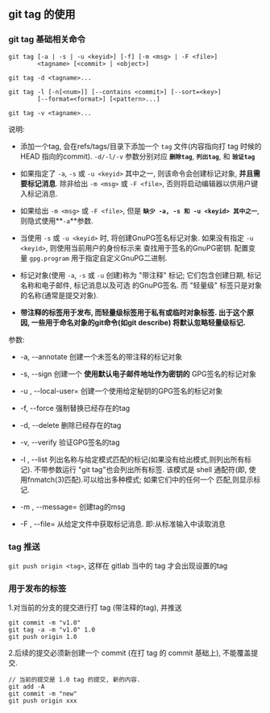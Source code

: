 ## git tag 的使用

### git tag 基础相关命令

```
git tag [-a | -s | -u <keyid>] [-f] [-m <msg> | -F <file>]
        <tagname> [<commit> | <object>]

git tag -d <tagname>...

git tag -l [-n[<num>]] [--contains <commit>] [--sort=<key>]
        [--format=<format>] [<pattern>...]
        
git tag -v <tagname>...
```

说明:
 
- 添加一个tag, 会在refs/tags/目录下添加一个 `tag` 文件(内容指向打 tag 时候的 HEAD 指向的commit).
  `-d/-l/-v` 参数分别对应 **`删除tag`**, **`列出tag`**, 和 **`验证tag`**
    
- 如果指定了 `-a`, `-s` 或 `-u <keyid>` 其中之一, 则该命令会创建标记对象, **并且需要标记消息**. 除非给出 `-m <msg>` 
  或 `-F <file>`, 否则将启动编辑器以供用户键入标记消息.

- 如果给出 `-m <msg>` 或 `-F <file>`, 但是 **`缺少 -a, -s 和 -u <keyid> 其中之一`**, 则隐式使用**`-a`**参数.

- 当使用 `-s` 或 `-u <keyid>` 时, 将创建GnuPG签名标记对象. 如果没有指定 `-u <keyid>`, 则使用当前用户的身份标示来
  查找用于签名的GnuPG密钥. 配置变量 `gpg.program` 用于指定自定义GnuPG二进制.

- 标记对象(使用 `-a`, `-s` 或 `-u` 创建)称为 "带注释" 标记; 它们包含创建日期, 标记名称和电子邮件, 标记消息以及可选
  的GnuPG签名. 而 "轻量级" 标签只是对象的名称(通常是提交对象).

- **带注释的标签用于发布, 而轻量级标签用于私有或临时对象标签. 出于这个原因, 一些用于命名对象的git命令(如git describe)
  将默认忽略轻量级标记.**


参数:

- -a, --annotate 创建一个未签名的带注释的标记对象

- -s, --sign 创建一个 **使用默认电子邮件地址作为密钥的** GPG签名的标记对象

- -u <keyid>, --local-user=<keyid> 创建一个使用给定秘钥的GPG签名的标记对象

- -f, --force 强制替换已经存在的tag

- -d, --delete 删除已经存在的tag

- -v, --verify 验证GPG签名的tag

- -l <pattern>, --list <pattern> 列出名称与给定模式匹配的标记(如果没有给出模式,则列出所有标记). 不带参数运行 
  "git tag"也会列出所有标签. 该模式是 shell 通配符(即, 使用fnmatch(3)匹配).可以给出多种模式; 如果它们中的任何一个
  匹配,则显示标记.

- -m <msg>, --message=<msg> 创建tag的msg

- -F <file>, --file=<file> 从给定文件中获取标记消息. 即:从标准输入中读取消息


### tag 推送

`git push origin <tag>`, 这样在 gitlab 当中的 tag 才会出现设置的tag


### 用于发布的标签

1.对当前的分支的提交进行打 tag (带注释的tag), 并推送

```
git commit -m "v1.0"
git tag -a -m "v1.0" 1.0
git push origin 1.0
```

2.后续的提交必须新创建一个 commit (在打 tag 的 commit 基础上), 不能覆盖提交.

```
// 当前的提交是 1.0 tag 的提交, 新的内容.
git add -A
git commit -m "new"
git push origin xxx
```
